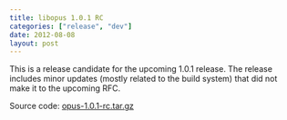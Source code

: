 ```yaml
---
title: libopus 1.0.1 RC
categories: ["release", "dev"]
date: 2012-08-08
layout: post
---
```


This is a release candidate for the upcoming 1.0.1 release. The release includes
minor updates (mostly related to the build system) that did not make it to the
upcoming RFC.

Source code: [opus-1.0.1-rc.tar.gz](http://downloads.xiph.org/releases/opus/opus-1.0.1-rc.tar.gz)
